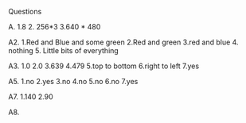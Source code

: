 Questions

A.
1.8
2. 256*3
3.640 * 480

A2.
1.Red and Blue and some green
2.Red and green
3.red and blue
4. nothing
5. Little bits of everything

A3.
1.0
2.0
3.639
4.479
5.top to bottom
6.right to left
7.yes

A5.
1.no
2.yes
3.no
4.no
5.no
6.no
7.yes

A7.
1.140
2.90

A8.
